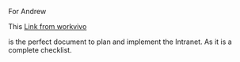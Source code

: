 For Andrew

This [Link from workvivo](https://www.workvivo.com/blog/intranet-requirements/) 

is the perfect document to plan and implement the Intranet. As it is a complete checklist.
